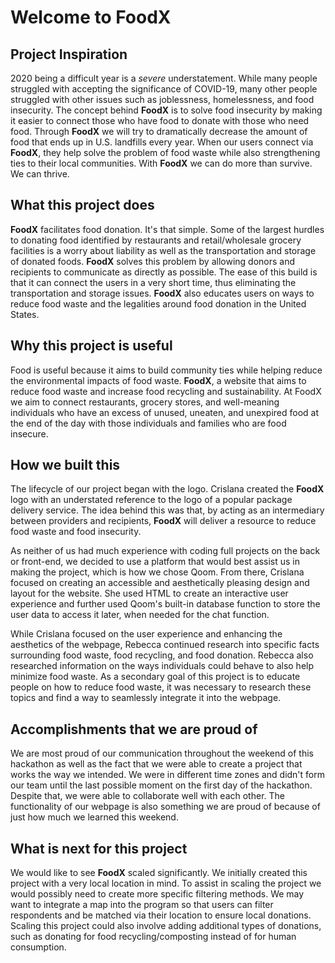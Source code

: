 Welcome to FoodX
==================
## Project Inspiration
2020 being a difficult year is a _severe_ understatement. While many people struggled with accepting the significance of COVID-19, many other people struggled with other issues such as joblessness, homelessness, and food insecurity. The concept behind **FoodX** is to solve food insecurity by making it easier to connect those who have food to donate with those who need food. Through **FoodX** we will try to dramatically decrease the amount of food that ends up in U.S. landfills every year. When our users connect via **FoodX**, they help solve the problem of food waste while also strengthening ties to their local communities. With **FoodX** we can do more than survive. We can thrive.

## What this project does
**FoodX** facilitates food donation. It's that simple. Some of the largest hurdles to donating food identified by restaurants and retail/wholesale grocery facilities is a worry about liability as well as the transportation and storage of donated foods. **FoodX** solves this problem by allowing donors and recipients to communicate as directly as possible. The ease of this build is that it can connect the users in a very short time, thus eliminating the transportation and storage issues. **FoodX** also educates users on ways to reduce food waste and the legalities around food donation in the United States.


## Why this project is useful
Food is useful because it aims to build community ties while helping reduce the environmental impacts of food waste. **FoodX**, a website that aims to reduce food waste and increase food recycling and sustainability. At FoodX we aim to connect restaurants, grocery stores, and well-meaning individuals who have an excess of unused, uneaten, and unexpired food at the end of the day with those individuals and families who are food insecure. 

## How we built this 
The lifecycle of our project began with the logo. Crislana created the **FoodX** logo with an understated reference to the logo of a popular package delivery service. The idea behind this was that, by  acting as an intermediary between providers and recipients, **FoodX** will deliver a resource to reduce food waste and food insecurity.

As neither of us had much experience with coding full projects on the back or front-end, we decided to use a platform that would best assist us in making the project, which is how we chose Qoom. From there, Crislana focused on creating an accessible and aesthetically pleasing design and layout for the website. She used HTML to create an interactive user experience and further used Qoom's built-in database function to store the user data to access it later, when needed for the chat function.

While Crislana focused on the user experience and enhancing the aesthetics of the webpage, Rebecca continued research into specific facts surrounding food waste, food recycling, and food donation. Rebecca also researched information on the ways individuals could behave to also help minimize food waste. As a secondary goal of this project is to educate people on how to reduce food waste, it was necessary to research these topics and find a way to seamlessly integrate it into the webpage.

## Accomplishments that we are proud of 

We are most proud of our communication throughout the weekend of this hackathon as well as the fact that we were able to create a project that works the way we intended. We were in different time zones and didn't form our team until the last possible moment on the first day of the hackathon. Despite that, we were able to collaborate well with each other. The functionality of our webpage is also something we are proud of because of just how much we learned this weekend.

## What is next for this project
We would like to see **FoodX** scaled significantly. We initially created this project with a very local location in mind. To assist in scaling the project we would possibly need to create more specific filtering methods. We may want to integrate a map into the program so that users can filter respondents and be matched via their location to ensure local donations. Scaling this project could also involve adding additional types of donations, such as donating for food recycling/composting instead of for human consumption.
